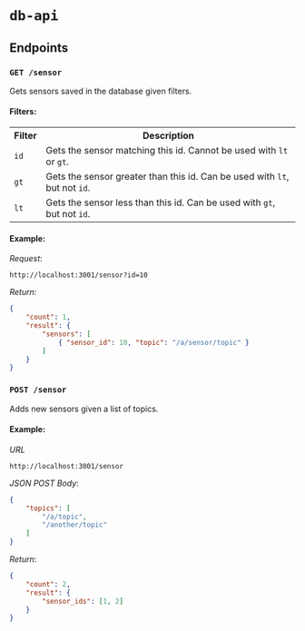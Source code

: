 # `db-api`

## Endpoints

### `GET /sensor`

Gets sensors saved in the database given filters.

#### Filters:

<table>
    <tr>
        <th>Filter</th>
        <th>Description</th>
    </tr>
    <tr>
        <td><code>id</code></td>
        <td>Gets the sensor matching this id. Cannot be used with <code>lt</code> or <code>gt</code>.</td>
    </tr>
    <tr>
        <td><code>gt</code></td>
        <td>Gets the sensor greater than this id. Can be used with <code>lt</code>, but not <code>id</code>.</td>
    </tr>
    <tr>
        <td><code>lt</code></td>
        <td>Gets the sensor less than this id. Can be used with <code>gt</code>, but not <code>id</code>.</td>
    </tr>
</table>


#### Example:

_Request_:
```
http://localhost:3001/sensor?id=10
```

_Return_:
```json
{
    "count": 1,
    "result": {
        "sensors": [
            { "sensor_id": 10, "topic": "/a/sensor/topic" }
        ]
    }
}
```

### `POST /sensor`

Adds new sensors given a list of topics.

#### Example:


_URL_
```
http://localhost:3001/sensor
```

_JSON POST Body_:
```json
{
    "topics": [
        "/a/topic",
        "/another/topic"
    ]
}
```

_Return_:
```json
{
    "count": 2,
    "result": {
        "sensor_ids": [1, 2]
    }
}
```
